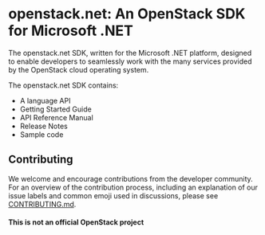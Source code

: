# openstack.net: An OpenStack SDK for Microsoft .NET

The openstack.net SDK, written for the Microsoft .NET platform, designed to enable developers to seamlessly work with
the many services provided by the OpenStack cloud operating system.

The openstack.net SDK contains:

* A language API
* Getting Started Guide
* API Reference Manual
* Release Notes
* Sample code

## Contributing

We welcome and encourage contributions from the developer community. For an overview of the contribution process,
including an explanation of our issue labels and common emoji used in discussions, please see
[CONTRIBUTING.md](CONTRIBUTING.md).

#### This is not an official OpenStack project
